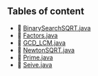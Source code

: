 ## Tables of content
- 📄 [BinarySearchSQRT.java](./BinarySearchSQRT.java)
- 📄 [Factors.java](./Factors.java)
- 📄 [GCD_LCM.java](./GCD_LCM.java)
- 📄 [NewtonSQRT.java](./NewtonSQRT.java)
- 📄 [Prime.java](./Prime.java)
- 📄 [Seive.java](./Seive.java)
